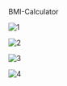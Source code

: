 BMI-Calculator

![1](https://github.com/shammisk/BMI-Calculator/assets/99946678/d8805afe-9a52-4c22-b9e0-9cb0570e6767)   



![2](https://github.com/shammisk/BMI-Calculator/assets/99946678/1bc9b81d-a832-46c1-9b92-b78c06ae97d2) 



![3](https://github.com/shammisk/BMI-Calculator/assets/99946678/4490155d-09a5-4477-96ba-d37fce50f36a)


![4](https://github.com/shammisk/BMI-Calculator/assets/99946678/bb6e9450-849b-4794-a282-2900d984772e)




